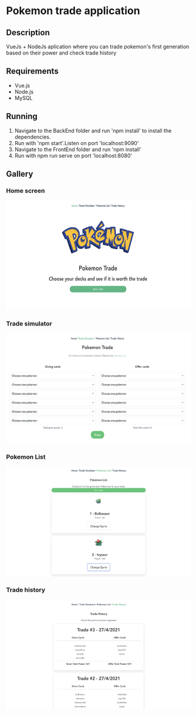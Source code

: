 # Pokemon trade application

## Description

VueJs + NodeJs aplication where you can trade pokemon's  first generation based on their power and check trade history

## Requirements

- Vue.js
- Node.js
- MySQL

## Running
1. Navigate to the BackEnd folder and run 'npm install' to install the dependencies.
2. Run with 'npm start'.Listen on port 'localhost:9090'
3. Navigate to the FrontEnd folder and run 'npm install'
4. Run with npm run serve on port 'localhost:8080'


## Gallery

### Home screen

<img src="https://github.com/beatrizvilalta/PokeTrade/blob/main/Images/homeScreen.png" 
width="600" 
height="300"/>

### Trade simulator

<img src="https://github.com/beatrizvilalta/PokeTrade/blob/main/Images/TradeScreen.png" 
width="600" 
height="300"/>

### Pokemon List

<img src="https://github.com/beatrizvilalta/PokeTrade/blob/main/Images/PokemonListScreen.png" 
width="600" 
height="300"/>

### Trade history

<img src="https://github.com/beatrizvilalta/PokeTrade/blob/main/Images/TradeHistoryScreen.png" 
width="600" 
height="300"/>
